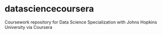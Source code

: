 # datasciencecoursera
Coursework repository for Data Science Specialization with Johns Hopkins University via Coursera
